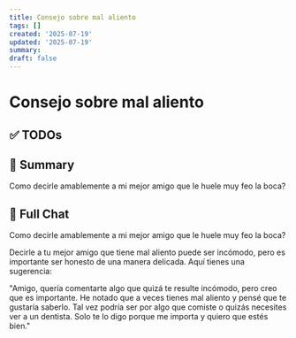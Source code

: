 ```yaml
---
title: Consejo sobre mal aliento
tags: []
created: '2025-07-19'
updated: '2025-07-19'
summary:
draft: false
---
```


# Consejo sobre mal aliento

## ✅ TODOs


## 📌 Summary
Como decirle amablemente a mi mejor amigo que le huele muy feo la boca?

## 🧠 Full Chat


Como decirle amablemente a mi mejor amigo que le huele muy feo la boca? 



Decirle a tu mejor amigo que tiene mal aliento puede ser incómodo, pero es importante ser honesto de una manera delicada. Aquí tienes una sugerencia:

"Amigo, quería comentarte algo que quizá te resulte incómodo, pero creo que es importante. He notado que a veces tienes mal aliento y pensé que te gustaría saberlo. Tal vez podría ser por algo que comiste o quizás necesites ver a un dentista. Solo te lo digo porque me importa y quiero que estés bien."